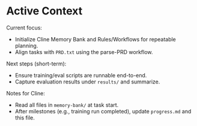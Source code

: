 # Active Context

Current focus:

- Initialize Cline Memory Bank and Rules/Workflows for repeatable planning.
- Align tasks with `PRD.txt` using the parse-PRD workflow.

Next steps (short-term):

- Ensure training/eval scripts are runnable end-to-end.
- Capture evaluation results under `results/` and summarize.

Notes for Cline:

- Read all files in `memory-bank/` at task start.
- After milestones (e.g., training run completed), update `progress.md` and this file.

